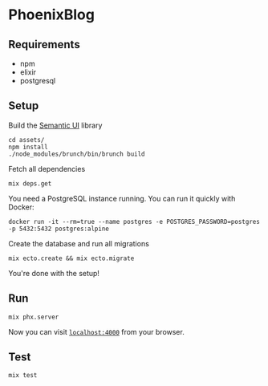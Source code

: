 # PhoenixBlog

## Requirements

* npm
* elixir
* postgresql

## Setup

Build the [Semantic UI](https://semantic-ui.com/) library

```
cd assets/
npm install
./node_modules/brunch/bin/brunch build
```

Fetch all dependencies

```
mix deps.get
```

You need a PostgreSQL instance running. You can run it quickly with Docker:

```
docker run -it --rm=true --name postgres -e POSTGRES_PASSWORD=postgres -p 5432:5432 postgres:alpine
```

Create the database and run all migrations

```
mix ecto.create && mix ecto.migrate
```

You're done with the setup!

## Run

```
mix phx.server
```

Now you can visit [`localhost:4000`](http://localhost:4000) from your browser.

## Test

```
mix test
```
